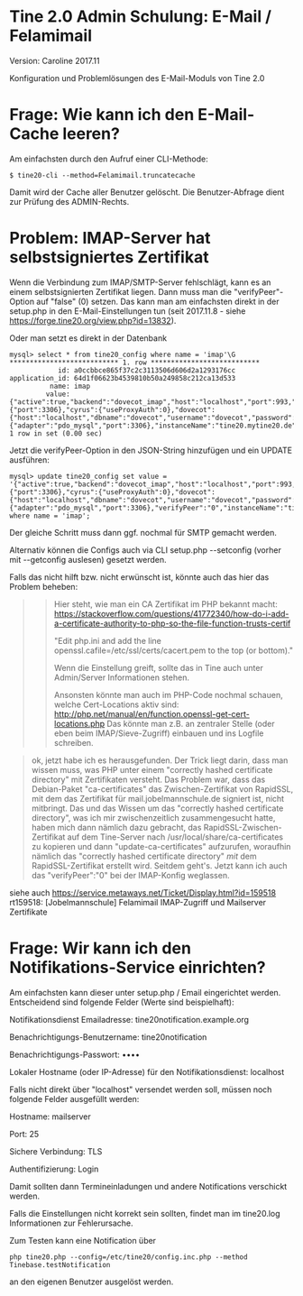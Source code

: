 Tine 2.0 Admin Schulung: E-Mail / Felamimail
=================

Version: Caroline 2017.11

Konfiguration und Problemlösungen des E-Mail-Moduls von Tine 2.0

Frage: Wie kann ich den E-Mail-Cache leeren?
=================

Am einfachsten durch den Aufruf einer CLI-Methode:

    $ tine20-cli --method=Felamimail.truncatecache
    
Damit wird der Cache aller Benutzer gelöscht. Die Benutzer-Abfrage dient zur Prüfung des ADMIN-Rechts.

Problem: IMAP-Server hat selbstsigniertes Zertifikat
=================

Wenn die Verbindung zum IMAP/SMTP-Server fehlschlägt, kann es an einem
 selbstsignierten Zertifikat liegen. Dann muss man die "verifyPeer"-Option
 auf "false" (0) setzen. Das kann man am einfachsten direkt in der
 setup.php in den E-Mail-Einstellungen tun (seit 2017.11.8 - siehe https://forge.tine20.org/view.php?id=13832).
 
Oder man setzt es direkt in der Datenbank
 
    mysql> select * from tine20_config where name = 'imap'\G
    *************************** 1. row ***************************
                id: a0ccbbce865f37c2c3113506d606d2a1293176cc
    application_id: 64d1f06623b4539810b50a249858c212ca13d533
              name: imap
             value: {"active":true,"backend":"dovecot_imap","host":"localhost","port":993,"ssl":"ssl","useSystemAccount":"1","domain":"","useEmailAsUsername":false,"dbmail":{"port":3306},"cyrus":{"useProxyAuth":0},"dovecot":{"host":"localhost","dbname":"dovecot","username":"dovecot","password":"dovecot","port":"3306","uid":"998","gid":"998","home":"\/var\/spool\/mail\/%d\/%n","scheme":"SSHA256"},"dovecotcombined":{"adapter":"pdo_mysql","port":3306},"instanceName":"tine20.mytine20.de"}
    1 row in set (0.00 sec)

Jetzt die verifyPeer-Option in den JSON-String hinzufügen und ein UPDATE ausführen:

    mysql> update tine20_config set value = '{"active":true,"backend":"dovecot_imap","host":"localhost","port":993,"ssl":"ssl","useSystemAccount":"1","domain":"","useEmailAsUsername":false,"dbmail":{"port":3306},"cyrus":{"useProxyAuth":0},"dovecot":{"host":"localhost","dbname":"dovecot","username":"dovecot","password":"dovecot","port":"3306","uid":"998","gid":"998","home":"\/var\/spool\/mail\/%d\/%n","scheme":"SSHA256"},"dovecotcombined":{"adapter":"pdo_mysql","port":3306},"verifyPeer":"0","instanceName":"tine20.mytine20.de"}' where name = 'imap';

Der gleiche Schritt muss dann ggf. nochmal für SMTP gemacht werden.

Alternativ können die Configs auch via CLI setup.php --setconfig (vorher mit --getconfig auslesen) gesetzt werden.

Falls das nicht hilft bzw. nicht erwünscht ist, könnte auch das hier das Problem beheben:

> > Hier steht, wie man ein CA Zertifikat im PHP bekannt macht:
> > https://stackoverflow.com/questions/41772340/how-do-i-add-a-certificate-authority-to-php-so-the-file-function-trusts-certif
> > 
> > "Edit php.ini and add the line openssl.cafile=/etc/ssl/certs/cacert.pem to the top (or bottom)."
> > 
> > Wenn die Einstellung greift, sollte das in Tine auch unter Admin/Server Informationen stehen.
> > 
> > Ansonsten könnte man auch im PHP-Code nochmal schauen, welche Cert-Locations aktiv sind: http://php.net/manual/en/function.openssl-get-cert-locations.php
> > Das könnte man z.B. an zentraler Stelle (oder eben beim IMAP/Sieve-Zugriff) einbauen und ins Logfile schreiben.

> ok, jetzt habe ich es herausgefunden. Der Trick liegt darin, dass man wissen
muss, was PHP unter einem "correctly hashed certificate directory" mit
Zertifikaten versteht. Das Problem war, dass das Debian-Paket "ca-certificates"
das Zwischen-Zertifikat von RapidSSL, mit dem das Zertifikat für
mail.jobelmannschule.de signiert ist, nicht mitbringt. Das und das Wissen um das
"correctly hashed certificate directory", was ich mir zwischenzeitlich
zusammengesucht hatte, haben mich dann nämlich dazu gebracht, das
RapidSSL-Zwischen-Zertifikat auf dem Tine-Server nach
/usr/local/share/ca-certificates zu kopieren und dann "update-ca-certificates"
aufzurufen, woraufhin nämlich das "correctly hashed certificate directory" *mit*
dem RapidSSL-Zertifikat erstellt wird. Seitdem geht's. Jetzt kann ich auch das
"verifyPeer":"0" bei der IMAP-Konfig weglassen.

siehe auch https://service.metaways.net/Ticket/Display.html?id=159518
rt159518: [Jobelmannschule] Felamimail IMAP-Zugriff und Mailserver Zertifikate

Frage: Wir kann ich den Notifikations-Service einrichten?
=================

Am einfachsten kann dieser unter setup.php / Email eingerichtet werden.
Entscheidend sind folgende Felder (Werte sind beispielhaft):

Notifikationsdienst Emailadresse:
tine20notification.example.org

Benachrichtigungs-Benutzername:
tine20notification

Benachrichtigungs-Passwort:
••••

Lokaler Hostname (oder IP-Adresse) für den Notifikationsdienst:
localhost

Falls nicht direkt über "localhost" versendet werden soll, müssen noch folgende Felder ausgefüllt werden:

Hostname:
mailserver

Port:
25

Sichere Verbindung:
TLS

Authentifizierung:
Login

Damit sollten dann Termineinladungen und andere Notifications verschickt werden.

Falls die Einstellungen nicht korrekt sein sollten, findet man im tine20.log Informationen zur Fehlerursache.

Zum Testen kann eine Notification über

    php tine20.php --config=/etc/tine20/config.inc.php --method Tinebase.testNotification

an den eigenen Benutzer ausgelöst werden.

